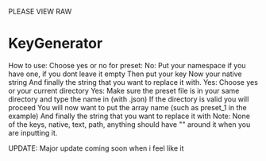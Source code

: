 PLEASE VIEW RAW               
# KeyGenerator
How to use:
Choose yes or no for preset:
No:
Put your namespace if you have one, if you dont leave it empty
Then put your key
Now your native string
And finally the string that you want to replace it with.
Yes:
Choose yes or your current directory
Yes:
Make sure the preset file is in your same directory and type the name in (with .json)
If the directory is valid you will proceed
You will now want to put the array name (such as preset_1 in the example)
And finally the string that you want to replace it with
Note:
None of the keys, native, text, path, anything should have "" around it when you are inputting it.

UPDATE:
Major update coming soon when i feel like it

